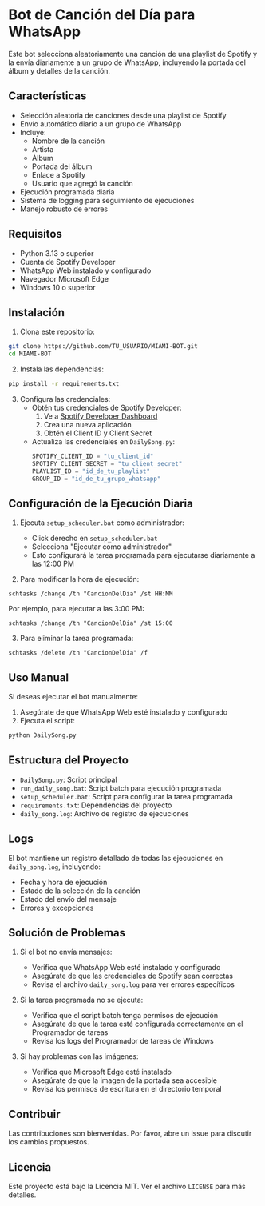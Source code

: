 # Bot de Canción del Día para WhatsApp

Este bot selecciona aleatoriamente una canción de una playlist de Spotify y la envía diariamente a un grupo de WhatsApp, incluyendo la portada del álbum y detalles de la canción.

## Características

- Selección aleatoria de canciones desde una playlist de Spotify
- Envío automático diario a un grupo de WhatsApp
- Incluye:
  - Nombre de la canción
  - Artista
  - Álbum
  - Portada del álbum
  - Enlace a Spotify
  - Usuario que agregó la canción
- Ejecución programada diaria
- Sistema de logging para seguimiento de ejecuciones
- Manejo robusto de errores

## Requisitos

- Python 3.13 o superior
- Cuenta de Spotify Developer
- WhatsApp Web instalado y configurado
- Navegador Microsoft Edge
- Windows 10 o superior

## Instalación

1. Clona este repositorio:

```bash
git clone https://github.com/TU_USUARIO/MIAMI-BOT.git
cd MIAMI-BOT
```

2. Instala las dependencias:

```bash
pip install -r requirements.txt
```

3. Configura las credenciales:
   - Obtén tus credenciales de Spotify Developer:
     1. Ve a [Spotify Developer Dashboard](https://developer.spotify.com/dashboard)
     2. Crea una nueva aplicación
     3. Obtén el Client ID y Client Secret
   - Actualiza las credenciales en `DailySong.py`:
     ```python
     SPOTIFY_CLIENT_ID = "tu_client_id"
     SPOTIFY_CLIENT_SECRET = "tu_client_secret"
     PLAYLIST_ID = "id_de_tu_playlist"
     GROUP_ID = "id_de_tu_grupo_whatsapp"
     ```

## Configuración de la Ejecución Diaria

1. Ejecuta `setup_scheduler.bat` como administrador:

   - Click derecho en `setup_scheduler.bat`
   - Selecciona "Ejecutar como administrador"
   - Esto configurará la tarea programada para ejecutarse diariamente a las 12:00 PM

2. Para modificar la hora de ejecución:

```batch
schtasks /change /tn "CancionDelDia" /st HH:MM
```

Por ejemplo, para ejecutar a las 3:00 PM:

```batch
schtasks /change /tn "CancionDelDia" /st 15:00
```

3. Para eliminar la tarea programada:

```batch
schtasks /delete /tn "CancionDelDia" /f
```

## Uso Manual

Si deseas ejecutar el bot manualmente:

1. Asegúrate de que WhatsApp Web esté instalado y configurado
2. Ejecuta el script:

```bash
python DailySong.py
```

## Estructura del Proyecto

- `DailySong.py`: Script principal
- `run_daily_song.bat`: Script batch para ejecución programada
- `setup_scheduler.bat`: Script para configurar la tarea programada
- `requirements.txt`: Dependencias del proyecto
- `daily_song.log`: Archivo de registro de ejecuciones

## Logs

El bot mantiene un registro detallado de todas las ejecuciones en `daily_song.log`, incluyendo:

- Fecha y hora de ejecución
- Estado de la selección de la canción
- Estado del envío del mensaje
- Errores y excepciones

## Solución de Problemas

1. Si el bot no envía mensajes:

   - Verifica que WhatsApp Web esté instalado y configurado
   - Asegúrate de que las credenciales de Spotify sean correctas
   - Revisa el archivo `daily_song.log` para ver errores específicos

2. Si la tarea programada no se ejecuta:

   - Verifica que el script batch tenga permisos de ejecución
   - Asegúrate de que la tarea esté configurada correctamente en el Programador de tareas
   - Revisa los logs del Programador de tareas de Windows

3. Si hay problemas con las imágenes:
   - Verifica que Microsoft Edge esté instalado
   - Asegúrate de que la imagen de la portada sea accesible
   - Revisa los permisos de escritura en el directorio temporal

## Contribuir

Las contribuciones son bienvenidas. Por favor, abre un issue para discutir los cambios propuestos.

## Licencia

Este proyecto está bajo la Licencia MIT. Ver el archivo `LICENSE` para más detalles.
